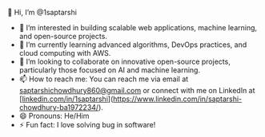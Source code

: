 👋 Hi, I’m @1saptarshi

- 👀 I’m interested in building scalable web applications, machine learning, and open-source projects.
- 🌱 I’m currently learning advanced algorithms, DevOps practices, and cloud computing with AWS.
- 💞️ I’m looking to collaborate on innovative open-source projects, particularly those focused on AI and machine learning.
- 📫 How to reach me: You can reach me via email at saptarshichowdhury860@gmail.com or connect with me on LinkedIn at [[linkedin.com/in/1saptarshi](https://linkedin.com/in/1saptarshi)](https://www.linkedin.com/in/saptarshi-chowdhury-ba1972234/).
- 😄 Pronouns: He/Him
- ⚡ Fun fact: I love solving bug in software!

<!---
1saptarshi/1saptarshi is a ✨ special ✨ repository because its `README.md` (this file) appears on your GitHub profile.

--->
